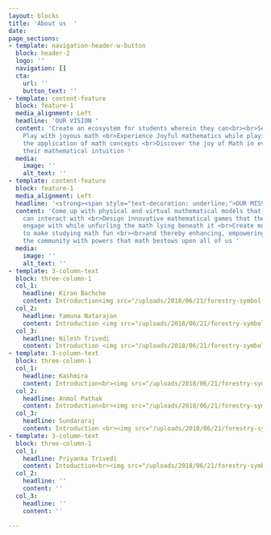 ```yaml
---
layout: blocks
title: 'About us  '
date: 
page_sections:
- template: navigation-header-w-button
  block: header-2
  logo: ''
  navigation: []
  cta:
    url: ''
    button_text: ''
- template: content-feature
  block: feature-1
  media_alignment: Left
  headline: 'OUR VISION '
  content: 'Create an ecosystem for students wherein they can<br><br>See, Touch and
    Play with joyous math <br>Experience Joyful mathematics while playing <br>Appreciate
    the application of math concepts <br>Discover the joy of Math in everything <br>Enrich
    their mathematical intuition '
  media:
    image: ''
    alt_text: ''
- template: content-feature
  block: feature-1
  media_alignment: Left
  headline: '<strong><span style="text-decoration: underline;">OUR MISSION</span></strong>'
  content: 'Come up with physical and virtual mathematical models that the audience
    can interact with <br>Design innovative mathematical games that the audience can
    engage with while unfurling the math lying beneath it <br>Create multimedia content
    to make studying math fun <br><br>and thereby enhancing, empowering and enriching
    the community with powers that math bestows upon all of us '
  media:
    image: ''
    alt_text: ''
- template: 3-column-text
  block: three-column-1
  col_1:
    headline: Kiran Bachche
    content: Introduction<img src="/uploads/2018/06/21/forestry-symbol.svg">
  col_2:
    headline: Yamuna Natarajan
    content: Introduction <img src="/uploads/2018/06/21/forestry-symbol.svg">
  col_3:
    headline: Nilesh Trivedi
    content: Introduction <img src="/uploads/2018/06/21/forestry-symbol.svg">
- template: 3-column-text
  block: three-column-1
  col_1:
    headline: Kashmira
    content: Introduction<br><img src="/uploads/2018/06/21/forestry-symbol.svg">
  col_2:
    headline: Anmol Pathak
    content: Introduction<br><img src="/uploads/2018/06/21/forestry-symbol.svg">
  col_3:
    headline: Sundararaj
    content: Introduction <br><img src="/uploads/2018/06/21/forestry-symbol.svg">
- template: 3-column-text
  block: three-column-1
  col_1:
    headline: Priyanka Trivedi
    content: Intoduction<br><img src="/uploads/2018/06/21/forestry-symbol.svg">
  col_2:
    headline: ''
    content: ''
  col_3:
    headline: ''
    content: ''

---
```

